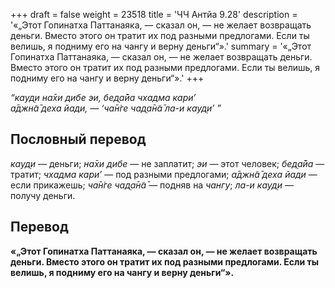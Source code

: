 +++
draft = false
weight = 23518
title = 'ЧЧ Антйа 9.28'
description = '«„Этот Гопинатха Паттанаяка, — сказал он, — не желает возвращать деньги. Вместо этого он тратит их под разными предлогами. Если ты велишь, я подниму его на чангу и верну деньги“».'
summary = '«„Этот Гопинатха Паттанаяка, — сказал он, — не желает возвращать деньги. Вместо этого он тратит их под разными предлогами. Если ты велишь, я подниму его на чангу и верну деньги“».'
+++

_“кауд̣и на̄хи дибе эи, бед̣а̄йа чхадма кари’  
а̄джн̃а̄ деха йади, — ‘ча̄н̇ге чад̣а̄н̃а̄ ла-и кауд̣и’ ”_

## Пословный перевод

_кауд̣и_ — деньги; _на̄хи_ _дибе_ — не заплатит; _эи_ — этот человек; _бед̣а̄йа_ — тратит; _чхадма_ _кари’_ — под разными предлогами; _а̄джн̃а̄_ _деха_ _йади_ — если прикажешь; _ча̄н̇ге_ _чад̣а̄н̃а̄_ — подняв на _чангу_; _ла_\-_и_ _кауд̣и_ — получу деньги.

## Перевод

**«„Этот Гопинатха Паттанаяка, — сказал он, — не желает возвращать деньги. Вместо этого он тратит их под разными предлогами. Если ты велишь, я подниму его на чангу и верну деньги“».**
